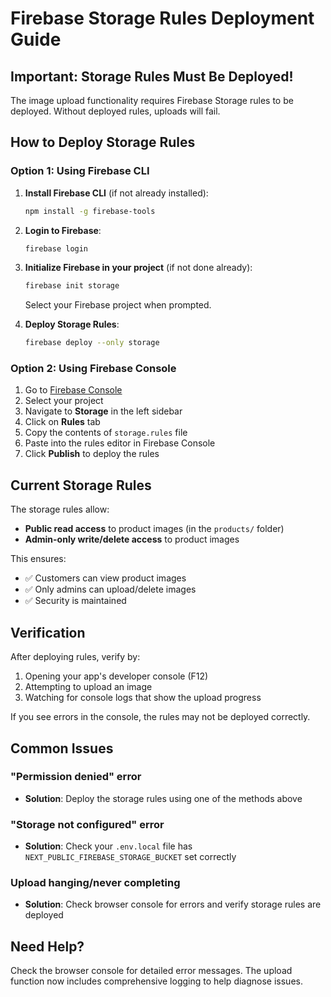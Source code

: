 # Firebase Storage Rules Deployment Guide

## Important: Storage Rules Must Be Deployed!

The image upload functionality requires Firebase Storage rules to be deployed. Without deployed rules, uploads will fail.

## How to Deploy Storage Rules

### Option 1: Using Firebase CLI

1. **Install Firebase CLI** (if not already installed):
   ```bash
   npm install -g firebase-tools
   ```

2. **Login to Firebase**:
   ```bash
   firebase login
   ```

3. **Initialize Firebase in your project** (if not done already):
   ```bash
   firebase init storage
   ```
   Select your Firebase project when prompted.

4. **Deploy Storage Rules**:
   ```bash
   firebase deploy --only storage
   ```

### Option 2: Using Firebase Console

1. Go to [Firebase Console](https://console.firebase.google.com/)
2. Select your project
3. Navigate to **Storage** in the left sidebar
4. Click on **Rules** tab
5. Copy the contents of `storage.rules` file
6. Paste into the rules editor in Firebase Console
7. Click **Publish** to deploy the rules

## Current Storage Rules

The storage rules allow:
- **Public read access** to product images (in the `products/` folder)
- **Admin-only write/delete access** to product images

This ensures:
- ✅ Customers can view product images
- ✅ Only admins can upload/delete images
- ✅ Security is maintained

## Verification

After deploying rules, verify by:

1. Opening your app's developer console (F12)
2. Attempting to upload an image
3. Watching for console logs that show the upload progress

If you see errors in the console, the rules may not be deployed correctly.

## Common Issues

### "Permission denied" error
- **Solution**: Deploy the storage rules using one of the methods above

### "Storage not configured" error
- **Solution**: Check your `.env.local` file has `NEXT_PUBLIC_FIREBASE_STORAGE_BUCKET` set correctly

### Upload hanging/never completing
- **Solution**: Check browser console for errors and verify storage rules are deployed

## Need Help?

Check the browser console for detailed error messages. The upload function now includes comprehensive logging to help diagnose issues.


